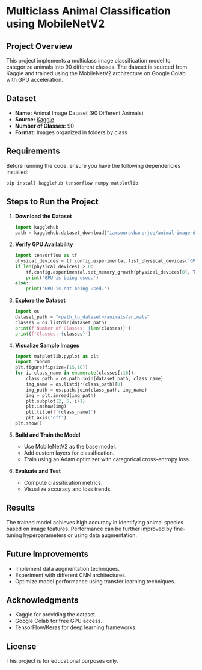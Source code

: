 # Multiclass Animal Classification using MobileNetV2

## Project Overview
This project implements a multiclass image classification model to categorize animals into 90 different classes. The dataset is sourced from Kaggle and trained using the MobileNetV2 architecture on Google Colab with GPU acceleration.

## Dataset
- **Name:** Animal Image Dataset (90 Different Animals)
- **Source:** [Kaggle](https://www.kaggle.com/datasets/iamsouravbanerjee/animal-image-dataset-90-different-animals)
- **Number of Classes:** 90
- **Format:** Images organized in folders by class

## Requirements
Before running the code, ensure you have the following dependencies installed:

```bash
pip install kagglehub tensorflow numpy matplotlib
```

## Steps to Run the Project
1. **Download the Dataset**
   ```python
   import kagglehub
   path = kagglehub.dataset_download("iamsouravbanerjee/animal-image-dataset-90-different-animals")
   ```

2. **Verify GPU Availability**
   ```python
   import tensorflow as tf
   physical_devices = tf.config.experimental.list_physical_devices('GPU')
   if len(physical_devices) > 0:
       tf.config.experimental.set_memory_growth(physical_devices[0], True)
       print('GPU is being used.')
   else:
       print('GPU is not being used.')
   ```

3. **Explore the Dataset**
   ```python
   import os
   dataset_path = "<path_to_dataset>/animals/animals"
   classes = os.listdir(dataset_path)
   print(f'Number of Classes: {len(classes)}')
   print(f'Classes: {classes}')
   ```

4. **Visualize Sample Images**
   ```python
   import matplotlib.pyplot as plt
   import random
   plt.figure(figsize=(15,10))
   for i, class_name in enumerate(classes[:10]):
       class_path = os.path.join(dataset_path, class_name)
       img_name = os.listdir(class_path)[0]
       img_path = os.path.join(class_path, img_name)
       img = plt.imread(img_path)
       plt.subplot(2, 5, i+1)
       plt.imshow(img)
       plt.title(f'{class_name}')
       plt.axis('off')
   plt.show()
   ```

5. **Build and Train the Model**
   - Use MobileNetV2 as the base model.
   - Add custom layers for classification.
   - Train using an Adam optimizer with categorical cross-entropy loss.

6. **Evaluate and Test**
   - Compute classification metrics.
   - Visualize accuracy and loss trends.

## Results
The trained model achieves high accuracy in identifying animal species based on image features. Performance can be further improved by fine-tuning hyperparameters or using data augmentation.

## Future Improvements
- Implement data augmentation techniques.
- Experiment with different CNN architectures.
- Optimize model performance using transfer learning techniques.

## Acknowledgments
- Kaggle for providing the dataset.
- Google Colab for free GPU access.
- TensorFlow/Keras for deep learning frameworks.

## License
This project is for educational purposes only.

